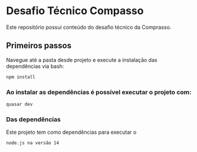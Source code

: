 # Desafio Técnico Compasso

Este repositório possui conteúdo do desafio técnico da Comprasso.

## Primeiros passos

Navegue até a pasta desde projeto e execute a instalação das dependências via bash:

```bash
npm install
```

### Ao instalar as dependências é possível executar o projeto com:
```bash
quasar dev
```


### Das dependências

Este projeto tem como dependências para executar o

    node.js na versão 14
